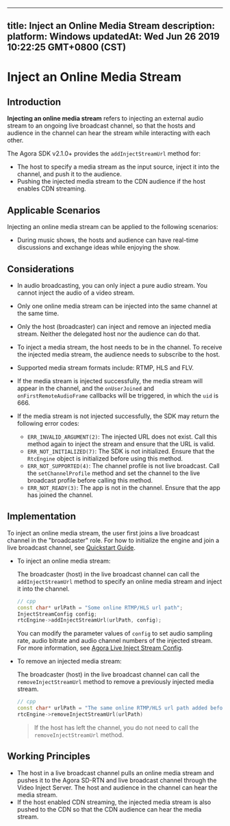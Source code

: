 
---
title: Inject an Online Media Stream
description: 
platform: Windows
updatedAt: Wed Jun 26 2019 10:22:25 GMT+0800 (CST)
---
# Inject an Online Media Stream
## Introduction

**Injecting an online media stream** refers to injecting an external audio stream to an ongoing live broadcast channel, so that the hosts and audience in the channel can hear the stream while interacting with each other. 

The Agora SDK v2.1.0+ provides the `addInjectStreamUrl` method for:

- The host to specify a media stream as the input source, inject it into the channel, and push it to the audience.
- Pushing the injected media stream to the CDN audience if the host enables CDN streaming.

## Applicable Scenarios

Injecting an online media stream can be applied to the following scenarios:

- During music shows, the hosts and audience can have real-time discussions and exchange ideas while enjoying the show.


## Considerations

- In audio broadcasting, you can only inject a pure audio stream. You cannot inject the audio of a video stream.
- Only one online media stream can be injected into the same channel at the same time.
- Only the host (broadcaster) can inject and remove an injected media stream. Neither the delegated host nor the audience can do that.
- To inject a media stream, the host needs to be in the channel. To receive the injected media stream, the audience needs to subscribe to the host.
- Supported media stream formats include: RTMP, HLS and FLV. 
- If the media stream is injected successfully, the media stream will appear in the channel, and the `onUserJoined` and `onFirstRemoteAudioFrame` callbacks will be triggered, in which the `uid` is 666.
- If the media stream is not injected successfully, the SDK may return the following error codes:

  - `ERR_INVALID_ARGUMENT(2)`: The injected URL does not exist. Call this method again to inject the stream and ensure that the URL is valid.
  - `ERR_NOT_INITIALIZED(7)`: The SDK is not initialized. Ensure that the `RtcEngine` object is initialized before using this method.
  - `ERR_NOT_SUPPORTED(4)`: The channel profile is not live broadcast. Call the `setChannelProfile` method and set the channel to the live broadcast profile before calling this method.
  - `ERR_NOT_READY(3)`: The app is not in the channel. Ensure that the app has joined the channel.


## Implementation

To inject an online media stream, the user first joins a live broadcast channel in the "broadcaster" role. For how to initialize the engine and join a live broadcast channel, see [Quickstart Guide](../../en/Audio%20Broadcast/windows_audio.md).

- To inject an online media stream:

	The broadcaster (host) in the live broadcast channel can call the `addInjectStreamUrl` method to specify an online media stream and inject it into the channel.
	
	```cpp
	// cpp
	const char* urlPath = "Some online RTMP/HLS url path";
	InjectStreamConfig config;
	rtcEngine->addInjectStreamUrl(urlPath, config);
	```

	You can modify the parameter values of `config` to set audio sampling rate, audio bitrate and audio channel numbers of the injected stream. For more information, see [Agora Live Inject Stream Config](https://docs.agora.io/en/Audio%20Broadcast/API%20Reference/cpp/structagora_1_1rtc_1_1_inject_stream_config.html).

- To remove an injected media stream:

	The broadcaster (host) in the live broadcast channel can call the `removeInjectStreamUrl` method to remove a previously injected media stream.

	```cpp
	// cpp
	const char* urlPath = "The same online RTMP/HLS url path added before";
	rtcEngine->removeInjectStreamUrl(urlPath)
	```

	> If the host has left the channel, you do not need to call the `removeInjectStreamUrl` method.

## Working Principles

- The host in a live broadcast channel pulls an online media stream and pushes it to the Agora SD-RTN and live broadcast channel through the Video Inject Server. The host and audience in the channel can hear the media stream.
- If the host enabled CDN streaming, the injected media stream is also pushed to the CDN so that the CDN audience can hear the media stream.



